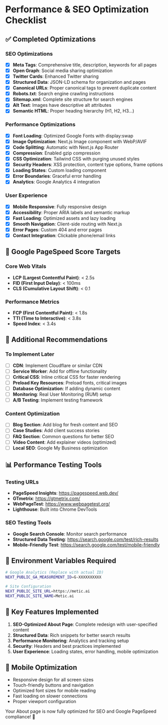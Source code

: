 # Performance & SEO Optimization Checklist

## ✅ Completed Optimizations

### SEO Optimizations
- [x] **Meta Tags**: Comprehensive title, description, keywords for all pages
- [x] **Open Graph**: Social media sharing optimization
- [x] **Twitter Cards**: Enhanced Twitter sharing
- [x] **Structured Data**: JSON-LD schema for organization and pages
- [x] **Canonical URLs**: Proper canonical tags to prevent duplicate content
- [x] **Robots.txt**: Search engine crawling instructions
- [x] **Sitemap.xml**: Complete site structure for search engines
- [x] **Alt Text**: Images have descriptive alt attributes
- [x] **Semantic HTML**: Proper heading hierarchy (H1, H2, H3...)

### Performance Optimizations
- [x] **Font Loading**: Optimized Google Fonts with display:swap
- [x] **Image Optimization**: Next.js Image component with WebP/AVIF
- [x] **Code Splitting**: Automatic with Next.js App Router
- [x] **Compression**: Enabled gzip compression
- [x] **CSS Optimization**: Tailwind CSS with purging unused styles
- [x] **Security Headers**: XSS protection, content type options, frame options
- [x] **Loading States**: Custom loading component
- [x] **Error Boundaries**: Graceful error handling
- [x] **Analytics**: Google Analytics 4 integration

### User Experience
- [x] **Mobile Responsive**: Fully responsive design
- [x] **Accessibility**: Proper ARIA labels and semantic markup
- [x] **Fast Loading**: Optimized assets and lazy loading
- [x] **Smooth Navigation**: Client-side routing with Next.js
- [x] **Error Pages**: Custom 404 and error pages
- [x] **Contact Integration**: Clickable phone/email links

## 🎯 Google PageSpeed Score Targets

### Core Web Vitals
- **LCP (Largest Contentful Paint)**: < 2.5s
- **FID (First Input Delay)**: < 100ms  
- **CLS (Cumulative Layout Shift)**: < 0.1

### Performance Metrics
- **FCP (First Contentful Paint)**: < 1.8s
- **TTI (Time to Interactive)**: < 3.8s
- **Speed Index**: < 3.4s

## 🚀 Additional Recommendations

### To Implement Later
- [ ] **CDN**: Implement Cloudflare or similar CDN
- [ ] **Service Worker**: Add for offline functionality
- [ ] **Critical CSS**: Inline critical CSS for faster rendering
- [ ] **Preload Key Resources**: Preload fonts, critical images
- [ ] **Database Optimization**: If adding dynamic content
- [ ] **Monitoring**: Real User Monitoring (RUM) setup
- [ ] **A/B Testing**: Implement testing framework

### Content Optimization
- [ ] **Blog Section**: Add blog for fresh content and SEO
- [ ] **Case Studies**: Add client success stories
- [ ] **FAQ Section**: Common questions for better SEO
- [ ] **Video Content**: Add explainer videos (optimized)
- [ ] **Local SEO**: Google My Business optimization

## 📊 Performance Testing Tools

### Testing URLs
- **PageSpeed Insights**: https://pagespeed.web.dev/
- **GTmetrix**: https://gtmetrix.com/
- **WebPageTest**: https://www.webpagetest.org/
- **Lighthouse**: Built into Chrome DevTools

### SEO Testing Tools
- **Google Search Console**: Monitor search performance
- **Structured Data Testing**: https://search.google.com/test/rich-results
- **Mobile-Friendly Test**: https://search.google.com/test/mobile-friendly

## 🔧 Environment Variables Required

```bash
# Google Analytics (Replace with actual ID)
NEXT_PUBLIC_GA_MEASUREMENT_ID=G-XXXXXXXXXX

# Site Configuration
NEXT_PUBLIC_SITE_URL=https://metic.ai
NEXT_PUBLIC_SITE_NAME=Metic.ai
```

## 🌟 Key Features Implemented

1. **SEO-Optimized About Page**: Complete redesign with user-specified content
2. **Structured Data**: Rich snippets for better search results
3. **Performance Monitoring**: Analytics and tracking setup
4. **Security**: Headers and best practices implemented
5. **User Experience**: Loading states, error handling, mobile optimization

## 📱 Mobile Optimization

- Responsive design for all screen sizes
- Touch-friendly buttons and navigation
- Optimized font sizes for mobile reading
- Fast loading on slower connections
- Proper viewport configuration

Your About page is now fully optimized for SEO and Google PageSpeed compliance! 🎉
